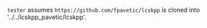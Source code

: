 `tester` assumes `https://github.com/fpavetic/lcskpp` is cloned into
'../../lcskpp_pavetic/lcskpp'.
